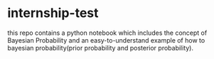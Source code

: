 # internship-test
this repo contains a python notebook which includes the concept of Bayesian Probability and an easy-to-understand example of how to bayesian probability(prior probability and posterior probability). 
